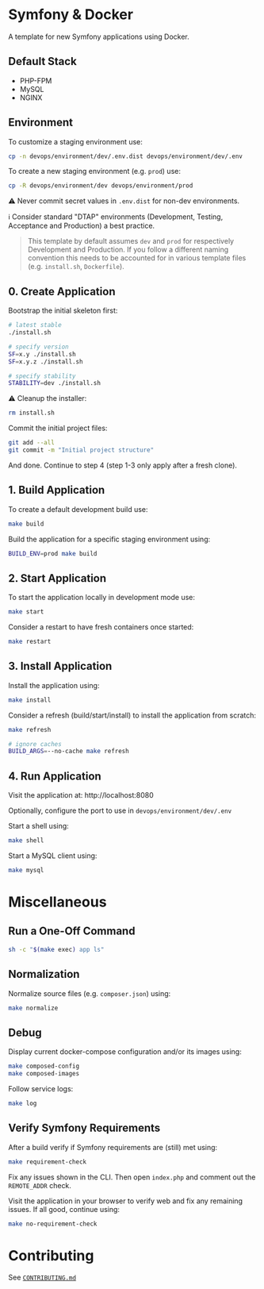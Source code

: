 # Symfony & Docker

A template for new Symfony applications using Docker.

## Default Stack

- PHP-FPM
- MySQL
- NGINX

## Environment

To customize a staging environment use:

```bash
cp -n devops/environment/dev/.env.dist devops/environment/dev/.env
```

To create a new staging environment (e.g. `prod`) use:

```bash
cp -R devops/environment/dev devops/environment/prod
```

⚠️ Never commit secret values in `.env.dist` for non-dev environments.

ℹ️ Consider standard "DTAP" environments (Development, Testing, Acceptance and Production) a best practice.

> This template by default assumes `dev` and `prod` for respectively Development and Production.
> If you follow a different naming convention this needs to be accounted for in various template files (e.g. `install.sh`, `Dockerfile`).

## 0. Create Application

Bootstrap the initial skeleton first:

```bash
# latest stable
./install.sh

# specify version
SF=x.y ./install.sh
SF=x.y.z ./install.sh

# specify stability
STABILITY=dev ./install.sh
```

⚠️ Cleanup the installer:

```bash
rm install.sh
```

Commit the initial project files:

```bash
git add --all
git commit -m "Initial project structure"
```

And done. Continue to step 4 (step 1-3 only apply after a fresh clone).

## 1. Build Application

To create a default development build use:

```bash
make build
```

Build the application for a specific staging environment using:

```bash
BUILD_ENV=prod make build
```

## 2. Start Application

To start the application locally in development mode use:

```bash
make start
```

Consider a restart to have fresh containers once started:

```bash
make restart
```

## 3. Install Application

Install the application using:

```bash
make install
```

Consider a refresh (build/start/install) to install the application from scratch:

```bash
make refresh

# ignore caches
BUILD_ARGS=--no-cache make refresh
```

## 4. Run Application

Visit the application at: http://localhost:8080

Optionally, configure the port to use in `devops/environment/dev/.env`

Start a shell using:

```bash
make shell
```

Start a MySQL client using:

```bash
make mysql
```

# Miscellaneous

## Run a One-Off Command

```bash
sh -c "$(make exec) app ls"
```

## Normalization

Normalize source files (e.g. `composer.json`) using:

```bash
make normalize
```

## Debug

Display current docker-compose configuration and/or its images using:

```bash
make composed-config
make composed-images
```

Follow service logs:

```bash
make log
```

## Verify Symfony Requirements

After a build verify if Symfony requirements are (still) met using:

```bash
make requirement-check
```

Fix any issues shown in the CLI. Then open `index.php` and comment out the `REMOTE_ADDR` check.

Visit the application in your browser to verify web and fix any remaining issues. If all good, continue using:

```bash
make no-requirement-check
```

# Contributing

See [`CONTRIBUTING.md`](CONTRIBUTING.md)
